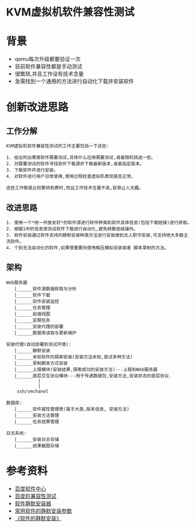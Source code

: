 KVM虚拟机软件兼容性测试
===

# 背景

- qemu每次升级都要验证一次
- 目前软件兼容性都是手动测试
- 很繁琐,并且工作没有技术含量
- 急需找到一个通用的方法进行自动化下载并安装软件

# 创新改进思路

## 工作分解

    KVM虚拟机软件兼容性测试的工作主要包括一下这些:

    1. 给出列出哪类软件需要测试,具体什么应用需要测试,或者随机挑选一些。
    2. 对需要测试的软件寻找软件下载源并下载最新版本,或者指定版本。
    3. 下载软件并进行安装。
    4. 对软件进行用户日常使用,使用过程检查虚拟机表现是否正常。
    
    这些工作都是比较繁琐和费时,而且工作技术含量不高,容易让人无趣。

## 改进思路
    
    1. 使用一个*统一开放友好*的软件源进行软件种类和软件具体信息(包括下载链接)进行获取。
    2. 根据1中的信息使测试软件下载进行自动化,避免频繁低级操作。
    3. 软件安装通过软件支持的静默安装种类方法进行安装做到无人职守安装,可支持绝大多数主流软件。
    4. 个别无法自动化的软件,如果很重要则使用解压模拟安装或者 脚本录制的方法。

## 架构
    
    Web服务器
       |______软件源数据获取与分析
       |______软件下载
       |______软件安装监控
       |______任务管理
       |______前端视图
       |______定期任务
       |______安装代理的部署
       |______数据库读取与更新维护
    
    安装代理(自动部署到测试环境):
       |______静默安装
       |______未知软件的探索安装(安装方法未知,尝试多种方法)
       |______录制脚本方式安装
       |______上报模块(安装结果,探索成功的安装方法)---上报到Web服务器
       |______底层交互协议模块---用于传递数据包,安装方法,安装状态的底层协议.
                |
                |
        ssh/vmchanel
    
    数据库:
       |______软件属性管理表(属于大类,版本信息, 安装方法)
       |______安装方法管理
       |______任务结果管理
       
    日志系统:
       |______安装日志存储
       |______结果截图存储


# 参考资料

- [百度软件中心](http://rj.baidu.com)
- [百度的兼容性测试](http://qa.baidu.com/blog/?p=183)
- [软件静默安装器](http://www.orsoon.com/Soft/14506.html)
- [常用软件的静默安装参数](http://bbs.sysceo.com/forum.php?mod=viewthread&tid=12031)
- [《软件的静默安装》](http://www.docin.com/p-803733149.html)
